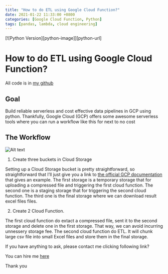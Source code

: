 ```yaml
---
title: "How to do ETL using Google Cloud Function?"
date: 2021-01-22 11:33:00 +0800
categories: [Google Cloud Function, Python]
tags: [pandas, lambda, cloud engineering]
---
```

[![Python Version][python-image]][python-url]

# How to do ETL using Google Cloud Function?

All code is in [my github](https://github.com/byambaa1982/data_pipeline_in_gcp/blob/main/main.py)

## Goal
Build reliable serverless and cost effective data pipelines in GCP using python.
Thankfully, Google Cloud (GCP) offers some awesome serverless tools where you can run a workflow like this for next to no cost


## The Workflow

![Alt text](https://storage.googleapis.com/my-bigquery-lab-286400_cloudbuild/images/data%20mining%202.png "Data Pipeline")

1. Create three buckets in Cloud Storage

Setting up a Cloud Storage bucket is pretty straightforward, so straightforward that I’ll just give you a link to [the official GCP documentation](https://cloud.google.com/storage/docs/creating-buckets) that gives an example.
The first storage is a temporary storage that for uploading a compressed file and triggering the first cloud function.
The second one is a staging storage that for triggering the second cloud function. 
The third one is the final storage where we can download result excel files files. 

2. Create 2 Cloud Function. 

The first cloud function do extact a compressed file, sent it to the second storage and delete one in the first storage. That way, we can avoid incurring unnessery storage fee. 
The second cloud function do ETL. It will chunk large csv file into small Excel files and store them in the final storage. 

If you have anything to ask, please contact me clicking following link?


You can hire me [here](https://www.fiverr.com/coderjs)

Thank you
